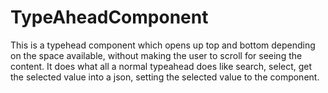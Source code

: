 # TypeAheadComponent

This is a typehead component which opens up top and bottom depending on the space available, without making the user to scroll for seeing the content. It does what all a normal typeahead does like search, select, get the selected value into a json, setting the selected value to the component.
